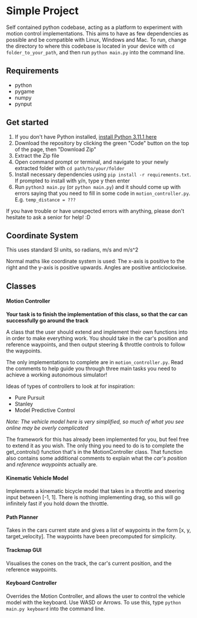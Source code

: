 # Simple Project
Self contained python codebase, acting as a platform to experiment with motion control implementations. This aims to have as few dependencies as possible and be compatible with Linux, Windows and Mac. To run, change the directory to where this codebase is located in your device with `cd folder_to_your_path`, and then run `python main.py` into the command line.

## Requirements
 - python
 - pygame
 - numpy
 - pynput

## Get started
1. If you don't have Python installed, [install Python 3.11.1 here](https://www.python.org/downloads/release/python-3111/)
2. Download the repository by clicking the green "Code" button on the top of the page, then "Download Zip"
3. Extract the Zip file
4. Open command prompt or terminal, and navigate to your newly extracted folder with `cd path/to/your/folder`
5. Install necessary dependencies using `pip install -r requirements.txt`. If prompted to install with y/n, type y then enter
6. Run `python3 main.py` (or `python main.py`) and it should come up with errors saying that you need to fill in some code in `motion_controller.py`. E.g. `temp_distance = ???`


If you have trouble or have unexpected errors with anything, please don't hesitate to ask a senior for help! :D

## Coordinate System
This uses standard SI units, so radians, m/s and m/s^2

Normal maths like coordinate system is used:
The x-axis is positive to the right and the y-axis is positive upwards.
Angles are positive anticlockwise.

## Classes

#### Motion Controller
**Your task is to finish the implementation of this class, so that the car can successfully go around the track**

A class that the user should extend and implement their own functions into in order to make everything work.
You should take in the car's position and reference waypoints, and then output steering & throttle controls to follow the waypoints.

The only implementations to complete are in `motion_controller.py`. Read the comments to help guide you through three main tasks you need to achieve a working autonomous simulator!

Ideas of types of controllers to look at for inspiration:
 - Pure Pursuit
 - Stanley
 - Model Predictive Control

*Note: The vehicle model here is very simplified, so much of what you see online may be overly complicated*

The framework for this has already been implemented for you, but feel free to extend it as you wish. The only thing you need to do is to complete the get_controls() function that's in the MotionController class. That function also contains some additional comments to explain what the *car's position* and *reference waypoints* actually are.

#### Kinematic Vehicle Model
Implements a kinematic bicycle model that takes in a throttle and steering input between [-1, 1].
There is nothing implementing drag, so this will go infinitely fast if you hold down the throttle.

#### Path Planner
Takes in the cars current state and gives a list of waypoints in the form [x, y, target_velocity]. The waypoints have been precomputed for simplicity.

#### Trackmap GUI
Visualises the cones on the track, the car's current position, and the reference waypoints.

#### Keyboard Controller
Overrides the Motion Controller, and allows the user to control the vehicle model with the keyboard. Use WASD or Arrows.
To use this, type `python main.py keyboard` into the command line.

